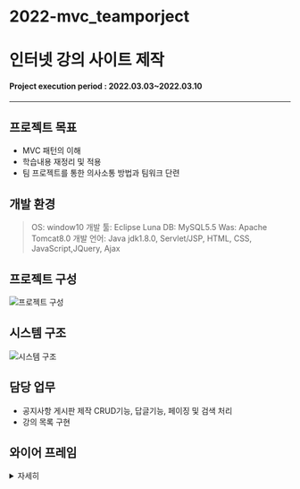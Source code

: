 # 2022-mvc_teamporject
# 인터넷 강의 사이트 제작

#### Project execution period : 2022.03.03~2022.03.10

-----------------------
## 프로젝트 목표

- MVC 패턴의 이해
- 학습내용 재정리 및 적용
- 팀 프로젝트를 통한 의사소통 방법과 팀워크 단련

## 개발 환경
> OS: window10
> 개발 툴: Eclipse Luna
> DB: MySQL5.5
> Was: Apache Tomcat8.0
> 개발 언어: Java jdk1.8.0, Servlet/JSP, HTML, CSS, JavaScript,JQuery, Ajax

## 프로젝트 구성
![프로젝트 구성](https://user-images.githubusercontent.com/86759846/171398846-388afdc3-2c74-4288-8794-3701f53ad45d.PNG)

## 시스템 구조 
![시스템 구조](https://user-images.githubusercontent.com/86759846/171399108-f8d0b82c-e615-42a0-bd48-759fba60ca72.PNG)

## 담당 업무
- 공지사항 게시판 제작 CRUD기능, 답글기능, 페이징 및 검색 처리
- 강의 목록 구현

## 와이어 프레임 
<details>
    <summary>자세히</summary>

1. 홈 화면 
![홈화면](https://user-images.githubusercontent.com/86759846/171400448-e4418b4f-e3ae-49ee-adde-733dec4c909b.PNG)

2. 회원가입
![회원가입](https://user-images.githubusercontent.com/86759846/171400631-66acacea-368b-429f-b43c-508e926b2106.PNG)

3. 로그인
![로그인](https://user-images.githubusercontent.com/86759846/171400744-83db5fa1-e2bb-48b3-a11b-1c6e071779a0.PNG)

4. 회원탈퇴
![회원탈퇴](https://user-images.githubusercontent.com/86759846/171401270-8c6746cc-c66c-4ba6-bb9c-f77a68cb1fc6.PNG)

5. 회원정보수정
![회원정보수정](https://user-images.githubusercontent.com/86759846/171401425-d71eef1c-3094-4c4f-8a9d-d2a89daedb44.PNG)

6. 강의목록
![강의목록](https://user-images.githubusercontent.com/86759846/171401681-fe466720-35ec-40e5-914d-812bf90dde7b.PNG)

7. 강의로 이동
![강의목록_연결](https://user-images.githubusercontent.com/86759846/171402063-2cfaafb0-914f-40ca-bfb4-9a1bf6985590.PNG)

8. 공지사항_리스트
![공지사항_리스트](https://user-images.githubusercontent.com/86759846/171401832-e7887580-05e4-44bb-babd-dd853b9d009f.PNG)
</details>
